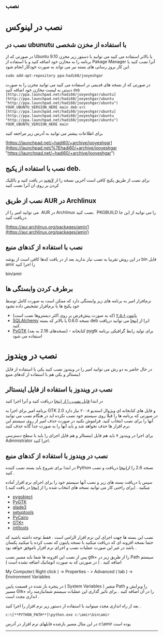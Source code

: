 <style> .main-content{direction:auto} </style>
نصب
---

نصب در لینوکس
=============

نصب در ubunutu با استفاده از مخزن شخصی
--------------------------------------

در صورتی که از Ubuntu 9.10 یا بالاتر استفاده می کنید می توانید با دستور زیر مخزن برنامه را به مخازن خود اضافه کنید و با استفاده از Pakage Manager آنرا نصب کنید با این کار بروز رسانی های بسته نیر می تواند به صورت خودکار انجام شود.

`sudo add-apt-repository ppa:hadi60/jooyeshgar`

در صورتی که از نسخه های قدیمی تر استفاده می کنید می توانید مخزن را به صورت دستی به لیست مخازن خود اضافه کنید
`deb [http://ppa.launchpad.net/hadi60/jooyeshgar/ubuntu](http://ppa.launchpad.net/hadi60/jooyeshgar/ubuntu "http://ppa.launchpad.net/hadi60/jooyeshgar/ubuntu") YOUR_UBUNTU_VERSION_HERE main deb-src [http://ppa.launchpad.net/hadi60/jooyeshgar/ubuntu](http://ppa.launchpad.net/hadi60/jooyeshgar/ubuntu "http://ppa.launchpad.net/hadi60/jooyeshgar/ubuntu") YOUR_UBUNTU_VERSION_HERE main`

برای اطلاعات بیشتر می توانید به آدرس زیر مراجعه کنید

[https://launchpad.net/~hadi60/+archive/jooyeshgar](https://launchpad.net/%7Ehadi60/+archive/jooyeshgar "https://launchpad.net/~hadi60/+archive/jooyeshgar")

نصب با استفاده از پکیج deb.
---------------------------

برای نصب از طریق پکیج کافی است آخرین نسخه را از [لانچپد](https://launchpad.net/amir "https://launchpad.net/amir") در یافت کنید و باکلیک کردن بر روی ان آنرا نصب کنید

نصب از طریق AUR در Archlinux
----------------------------

می توانید امیر را از  AUR در Archlinux نصب کنید.  PKGBUILD را می توانید از این جا دریافت کنید.

[https://aur.archlinux.org/packages/amir/](https://aur.archlinux.org/packages/amir/)

نصب با استفاده از کدهای منبع
----------------------------

در این روش تقریبا به نصب نیاز ندارید بعد از در یافت کدها کافی است از پوشه bin فایل amir را اجرا کنید

bin/amir

برطرف کردن وابستگی ها
---------------------

نرم‌افزار امیر به برنامه های زیر وابستگی دارد که ممکن است به صورت کامل توسط خود پکیج ها یا نرم‌افزار تشخیص داده نشود

*   [پایتون ۲.۵.۶](http://www.python.org/download/releases/2.6.5 "http://www.python.org/download/releases/2.6.5") (که به صورت پیش‌فرض بر روی اکثر دیستروها نصب است)
*   [SQLAlchemy](http://www.sqlalchemy.org/ "http://www.sqlalchemy.org") نسخه 0.6.0 یا بالاتر که بسته deb انرا از [اینجا](http://packages.debian.org/sid/python-sqlalchemy "http://packages.debian.org/sid/python-sqlalchemy") می توانید دریافت کنید.
*   [PyGTK](http://www.pygtk.org/ "http://www.pygtk.org") (نسخه‌های 2.16 به بعد) - کتابخانه pygtk برای تولید رابط گرافیکی برنامه استفاده می شود

نصب در ویندوز
=============

در حال حاضر به دو رش می توانید امیر را در ویندوز نصب کنید یکی با استفاده از فایل اینستالر و یکی هم با استفاده از کدهای منبع

نصب در ویندوز با استفاده از فایل اینستالر
-----------------------------------------

در ابتدا [فایل نصب را از اینجا](../download/Amir-0.1-win32-setup.exe "http://www.freeamir.com/download/Amir-0.1-win32-setup.exe") دریافت کنید و آنرا اجرا کنید

برنامه امیر برای اجرا به GTK 2.0 و فایل های کتابخانه ای ویژوال استدیو ۲۰۰۸ نیاز دارد در صورتی که برنامه ها را قبلا روی سیستم خود نصب نکرده اید در هنگام نصب می توانید آنها را برای نصب انتخاب کنید. فراموش نکنید در صورت حذف امیر از روی سیستم این نرم افزار ها حذف نخواهد شد و باید آنها را به صورت جدا گانه حذف کنید.

برای اجرا در ویندوز ۷ باید هم فایل اینستالر و هم فایل اجرای را باید با سطح دسترسی Administrator اجرا کنید.

نصب در ویندوز با استفاده از کدهای منبع
--------------------------------------

در ابتدا برای شروع باید بسته نصب کننده Python نسخه 2.6 را از[اینجا](http://python.org/download/ "http://python.org/download/") دریافت و نصب کنید .

  
سپس با دریافت بسته های زیر و نصب آنها سیستم خود را برای اجرای نرم افزار آماده میکنید . (برای راحتی کار می توانید نسخه های انتخاب شده را از [اینجا](../download/ "http://www.freeamir.com/download/") در یافت کنید.)

*   [pygobject](http://ftp.acc.umu.se/pub/GNOME/binaries/win32/pygobject/ "http://ftp.acc.umu.se/pub/GNOME/binaries/win32/pygobject/")
*   [PyGTK](http://ftp.acc.umu.se/pub/GNOME/binaries/win32/pygtk/ "http://ftp.acc.umu.se/pub/GNOME/binaries/win32/pygtk/")
*   [glade3](http://ftp.acc.umu.se/pub/GNOME/binaries/win32/glade3/ "http://ftp.acc.umu.se/pub/GNOME/binaries/win32/glade3/")
*   [setuptools](http://pypi.python.org/packages/2.5/s/setuptools/ "http://pypi.python.org/packages/2.5/s/setuptools/")
*   [PyCairo](http://ftp.acc.umu.se/pub/GNOME/binaries/win32/pycairo/ "http://ftp.acc.umu.se/pub/GNOME/binaries/win32/pycairo/")
*   [GTK+](http://ftp.acc.umu.se/pub/GNOME/binaries/win32/gtk+/ "http://ftp.acc.umu.se/pub/GNOME/binaries/win32/gtk+/")
*   [intltools](http://ftp.acc.umu.se/pub/GNOME/binaries/win32/intltool/ "http://ftp.acc.umu.se/pub/GNOME/binaries/win32/intltool/")

نصب این بسته ها جهت اجرای این نرم افزار الزامی است . فقط توجه داشته باشید که حتما نسخه افزونه ای که دریافت میکنید با نسخه پایتون که نصب کرده یا میکنید یکسان باشد در غیر این صورت عملیات نصب و اجرای نرم افزار ناموفق خواهد بود .  
  
پس از نصب این افزونه ها شما باید مسیر نصب gtk+ را از طریق زیر در Path سیستم اضافه کنید . ( در صورتی که به صورت اتوماتیک اضافه نشده است )  
  

My Computer( Right click ) -> Properties - > Advanced ( tab ) -> Environment Variables

در پنجره باز شده در قسمت پایین ( System Variables ) متغیر Path را ویرایش و مسیر Gtk+ را در آن اضافه کنید . برای تاثیر گذاری این عملیات سیستم شمانیازمند راه اندازی مجدد است .  
  
بعد از راه اندازی مجدد میتوانید با استفاده از دستور زیر نرم افزار را اجرا کنید .

`c:\[**PYTHON_PATH**]\python.exe c:\amir\bin\amir`

در این مثال مسیر بازشده فایلهای نرم افزار در آدرس c:\\amir بوده است

  
* * *
